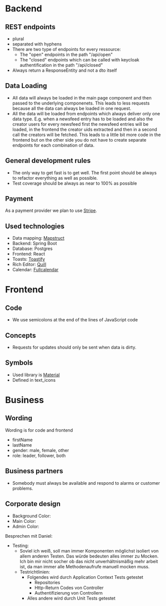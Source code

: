 Backend
=======

REST endpoints
--------------
- plural
- separated with hyphens
- There are two type of endpoints for every ressource:
  - The "open" endpoints in the path "/api/open"
  - The "closed" endpoints which can be called with keycloak authentification in the path "/api/closed"
- Always return a ResponseEntity and not a dto itself

Data Loading
------------
- All data will always be loaded in the main page component and then passed to the underlying
componenets. This leads to less requests because all the data can always be loaded in one request.
- All the data will be loaded from endpoints which always deliver only one data type. E.g. when a 
newsfeed entry has to be loaded and also the creator users for every newsfeed first the newsfeed 
entries will be loaded, in the frontend the creator uids extracted and then in a second call the 
creators will be fetched. This leads to a little bit more code in the frontend but on the other side
you do not have to create separate endpoints for each combination of data.

General development rules
-------------------------
- The only way to get fast is to get well. The first point should be always to refactor everything as
  well as possible.
- Test coverage should be always as near to 100% as possible

Payment
-------
As a payment provider we plan to use [Stripe](https://stripe.com/de).

Used technologies
-----------------
- Data mapping: [Mapstruct](https://mapstruct.org/)
- Backend: Spring Boot
- Database: Postgres
- Frontend: React
- Toasts: [Toastify](https://fkhadra.github.io/react-toastify/introduction/)
- Rich Editor: [Quill](https://quilljs.com/playground/react)
- Calendar: [Fullcalendar](https://fullcalendar.io/)

Frontend
========

Code
----
- We use semicolons at the end of the lines of JavaScript code

Concepts
--------
- Requests for updates should only be sent when data is dirty.

Symbols
-------
- Used library is  [Material](https://fonts.google.com/icons?icon.set=Material+Icons&icon.style=Outlined)
- Defined in text_icons


Business
========

Wording
-------
Wording is for code and frontend
- firstName
- lastName
- gender: male, female, other
- role: leader, follower, both


Business partners
-----------------
- Somebody must always be available and respond to alarms or customer problems.


Corporate design
----------------
- Background Color: 
- Main Color: 
- Admin Color: 




Besprechen mit Daniel:
- Testing:
  - Soviel ich weiß, soll man immer Komponenten möglichst isoliert von allem anderen Testen. Das 
  würde bedeuten alles immer zu Mocken. Ich bin mir nicht socher ob das nicht unverhältnismäßig mehr
  arbeit ist, da man immer alle Methodenaufrufe manuell mocken muss.
  - Testrichtlinien: 
    - Folgendes wird durch Application Context Tests getestet
      - Repositories
      - Http-Return Codes von Controller
      - Authentifizierung von Controllern
    - Alles andere wird durch Unit Tests getestet